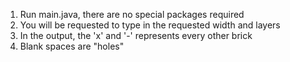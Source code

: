 1. Run main.java, there are no special packages required
2. You will be requested to type in the requested width and layers
3. In the output, the 'x' and '-' represents every other brick
4. Blank spaces are "holes"
